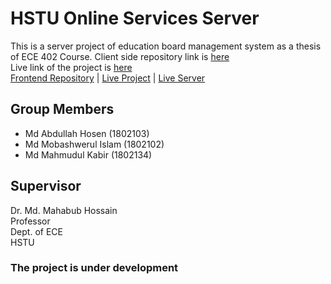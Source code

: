 # HSTU Online Services Server

This is a server project of education board management system as a thesis of ECE 402 Course. Client side repository link is [here](https://github.com/abdullahhosenakash/hstu-online-services-client) <br/>
Live link of the project is [here](https://hstu-online.web.app) <br/>
[Frontend Repository](https://github.com/abdullahhosenakash/hstu-online-services-client) | [Live Project](https://hstu-online.web.app) | [Live Server](https://hstu-online-services-server.onrender.com)

## Group Members

- Md Abdullah Hosen (1802103)
- Md Mobashwerul Islam (1802102)
- Md Mahmudul Kabir (1802134)

## Supervisor

Dr. Md. Mahabub Hossain <br/>
Professor <br/>
Dept. of ECE <br/>
HSTU

### The project is under development
